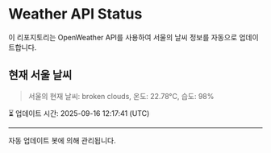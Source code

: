 
# Weather API Status

이 리포지토리는 OpenWeather API를 사용하여 서울의 날씨 정보를 자동으로 업데이트합니다.

## 현재 서울 날씨
> 서울의 현재 날씨: broken clouds, 온도: 22.78°C, 습도: 98%

⏳ 업데이트 시간: 2025-09-16 12:17:41 (UTC)

---
자동 업데이트 봇에 의해 관리됩니다.
